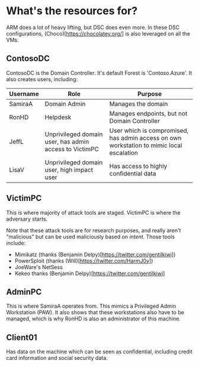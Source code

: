 # What's the resources for?

ARM does a lot of heavy lifting, but DSC does even more.  In these DSC configurations, (Choco)[https://chocolatey.org/] is also leveraged on all the VMs.

## ContosoDC

ContosoDC is the Domain Controller.  It's default Forest is 'Contoso.Azure'.  It also creates users, including:

| Username | Role | Purpose |
|----------|------|---------|
| SamiraA  | Domain Admin | Manages the domain |
| RonHD    | Helpdesk | Manages endpoints, but not Domain Controller |
| JeffL    | Unprivileged domain user, has admin access to VictimPC | User which is compromised, has admin access on own workstation to mimic local escalation |
| LisaV    | Unprivileged domain user, high impact user | Has access to highly confidential data | 

## VictimPC

This is where majority of attack tools are staged. VictimPC is where the adversary starts.

Note that these attack tools are for research purposes, and really aren't "malicious" but can be used maliciously based on *intent*.  Those tools include:
* Mimikatz (thanks (Benjamin Delpy)[https://twitter.com/gentilkiwi])
* PowerSploit (thanks (Will)[https://twitter.com/HarmJ0y])
* JoeWare's NetSess
* Kekeo thanks (Benjamin Delpy)[https://twitter.com/gentilkiwi]

## AdminPC

This is where SamiraA operates from.  This mimics a Privileged Admin Workstation (PAW).  It also shows that these workstations also have to be managed, which is why RonHD is also an administrator of this machine.

## Client01

Has data on the machine which can be seen as confidential, including credit card information and social security data.
